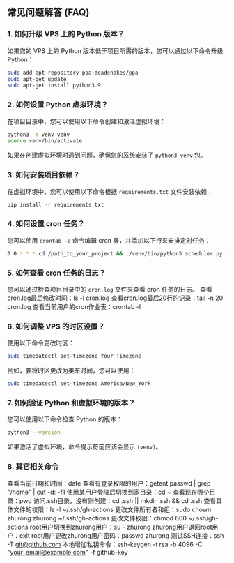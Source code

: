 ## 常见问题解答 (FAQ)

### 1. **如何升级 VPS 上的 Python 版本？**

   如果您的 VPS 上的 Python 版本低于项目所需的版本，您可以通过以下命令升级 Python：
   ```bash
   sudo add-apt-repository ppa:deadsnakes/ppa
   sudo apt-get update
   sudo apt-get install python3.9
   ```

### 2. **如何设置 Python 虚拟环境？**

   在项目目录中，您可以使用以下命令创建和激活虚拟环境：
   ```bash
   python3 -m venv venv
   source venv/bin/activate
   ```

   如果在创建虚拟环境时遇到问题，确保您的系统安装了 `python3-venv` 包。

### 3. **如何安装项目依赖？**

   在虚拟环境中，您可以使用以下命令根据 `requirements.txt` 文件安装依赖：
   ```bash
   pip install -r requirements.txt
   ```

### 4. **如何设置 cron 任务？**

   您可以使用 `crontab -e` 命令编辑 cron 表，并添加以下行来安排定时任务：
   ```bash
   0 0 * * * cd /path_to_your_project && ./venv/bin/python3 scheduler.py >> cron.log 2>&1
   ```

### 5. **如何查看 cron 任务的日志？**

   您可以通过检查项目目录中的 `cron.log` 文件来查看 cron 任务的日志。
   查看cron.log最后修改时间：ls -l cron.log
   查看cron.log最后20行的记录：tail -n 20 cron.log
   查看当前用户的cron作业表：crontab -l

### 6. **如何调整 VPS 的时区设置？**

   使用以下命令更改时区：
   ```bash
   sudo timedatectl set-timezone Your_Timezone
   ```

   例如，要将时区更改为美东时间，您可以使用：
   ```bash
   sudo timedatectl set-timezone America/New_York
   ```

### 7. **如何验证 Python 和虚拟环境的版本？**

   您可以使用以下命令检查 Python 的版本：
   ```bash
   python3 --version
   ```

   如果激活了虚拟环境，命令提示符前应该会显示 `(venv)`。

### 8. **其它相关命令**

   查看当前日期和时间：date
   查看有登录权限的用户：getent passwd | grep "/home" | cut -d: -f1
   使用某用户登陆后切换到家目录：cd ~
   查看现在哪个目录：pwd
   访问.ssh目录，没有则创建：cd .ssh || mkdir .ssh && cd .ssh
   查看具体文件的权限：ls -l ~/.ssh/gh-actions
   更改文件所有者和组：sudo chown zhurong:zhurong ~/.ssh/gh-actions
   更改文件权限：chmod 600 ~/.ssh/gh-actions
   root用户切换到zhurong用户：su - zhurong
   zhurong用户退回root用户：exit
   root用户更改zhurong用户密码：passwd zhurong
   测试SSH连接：ssh -T git@github.com
   本地增加私钥命令：ssh-keygen -t rsa -b 4096 -C "your_email@example.com" -f github-key






   
   

